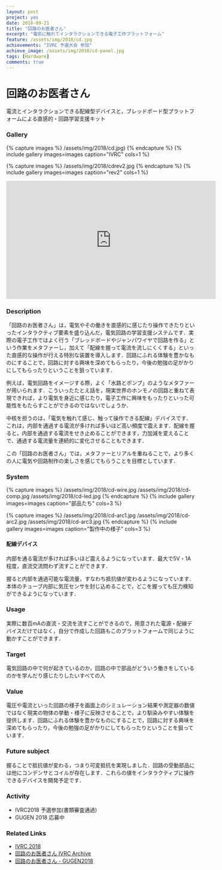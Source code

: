 ```yaml
---
layout: post
project: yes
date: 2018-09-21
title: "回路のお医者さん"
excerpt: "電気に触れてインタラクションできる電子工作プラットフォーム"
feature: /assets/img/2018/cd.jpg
achievements: "IVRC 予選大会 参加"
achieve_image: /assets/img/2018/cd-panel.jpg
tags: [Hardware]
comments: true
---
```


# 回路のお医者さん

電流とインタラクションできる配線型デバイスと，ブレッドボード型プラットフォームによる直感的・回路学習支援キット

### Gallery

  
  {% capture images %}
  /assets/img/2018/cd.jpg)
  {% endcapture %}
  {% include gallery images=images caption="IVRC" cols=1 %}

  {% capture images %}
  /assets/img/2018/cdrev2.jpg
  {% endcapture %}
  {% include gallery images=images caption="rev2" cols=1 %}

  <iframe width="560" height="315" src="https://www.youtube.com/embed/fnSSHp3P29M" frameborder="0" allow="accelerometer; autoplay; encrypted-media; gyroscope; picture-in-picture" allowfullscreen></iframe>


### Description

「回路のお医者さん」は，電気やその働きを直感的に感じたり操作できたりといったインタラクティブ要素を盛り込んだ，電気回路の学習支援システムです．実際の電子工作ではよく行う「ブレッドボードやジャンパワイヤで回路を作る」という作業をメタファーし，加えて「配線を握って電流を流しにくくする」といった直感的な操作が行える特別な装置を導入します．回路にふれる体験を豊かなものにすることで，回路に対する興味を深めてもらったり，今後の勉強の足がかりにしてもらったりということを狙っています．

例えば，電気回路をイメージする際，よく「水路とポンプ」のようなメタファーが用いられます．こういったたとえ話を，現実世界のホンモノの回路と重ねて表現できれば，より電気を身近に感じたり，電子工作に興味をもったりといった可能性をもたらすことができるのではないでしょうか．

中核を担うのは，「電気を触れて感じ、触って操作できる配線」デバイスです．これは，内部を通過する電流が多ければ多いほど高い頻度で震えます．配線を握ると，内部を通過する電流をせき止めることができます，力加減を変えることで、通過する電流量を連続的に変化させることもできます．

この「回路のお医者さん」では，メタファーとリアルを重ねることで，より多くの人に電気や回路制作の楽しさを感じてもらうことを目標としています．

### System

  {% capture images %}
  /assets/img/2018/cd-wire.jpg
  /assets/img/2018/cd-comp.jpg
  /assets/img/2018/cd-led.jpg
  {% endcapture %}
  {% include gallery images=images caption="部品たち" cols=3 %}

  {% capture images %}
  /assets/img/2018/cd-arc1.jpg
  /assets/img/2018/cd-arc2.jpg
  /assets/img/2018/cd-arc3.jpg
  {% endcapture %}
  {% include gallery images=images caption="製作中の様子" cols=3 %}

#### 配線デバイス

内部を通る電流が多ければ多いほど震えるようになっています．最大で5V・1A程度，直流交流問わず流すことができます．

握ると内部を通過可能な電流量，すなわち抵抗値が変わるようになっています．本体のチューブ内部に気圧センサを封じ込めることで，どこを握っても圧力検知ができるようになっています．

### Usage

実際に数百mAの直流・交流を流すことができるので，用意された電源・配線デバイスだけではなく，自分で作成した回路もこのプラットフォームで同じように動かすことができます．

### Target

電気回路の中で何が起きているのか，回路の中で部品がどういう働きをしているのかを学んだり感じたりしたいすべての人

### Value

電圧や電流といった回路の様子を画面上のシミュレーション結果や測定器の数値ではなく現実の物体の挙動・様子に反映させることで，より馴染みやすい体験を提供します．回路にふれる体験を豊かなものにすることで，回路に対する興味を深めてもらったり，今後の勉強の足がかりにしてもらったりということを狙っています．

### Future subject

握ることで抵抗値が変わる，つまり可変抵抗を実現しました．回路の受動部品には他にコンデンサとコイルが存在します．これらの値をインタラクティブに操作できるデバイスを開発予定です．

### Activity

* IVRC2018 予選参加(書類審査通過)
* GUGEN 2018 応募中

### Related Links

* [IVRC 2018](http://ivrc.net/2018/)
* [回路のお医者さん IVRC Archive](http://ivrc.net/archive/%E5%9B%9E%E8%B7%AF%E3%81%AE%E3%81%8A%E5%8C%BB%E8%80%85%E3%81%95%E3%82%932018/)
* [回路のお医者さん - GUGEN2018](https://gugen.jp/?p=5328)
